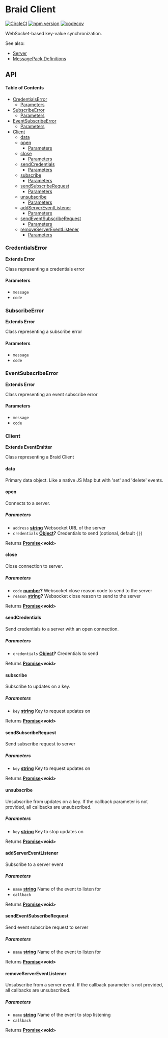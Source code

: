 # Braid Client

[![CircleCI](https://circleci.com/gh/bunchtogether/braid-client-js.svg?style=svg)](https://circleci.com/gh/bunchtogether/braid-client-js) [![npm version](https://badge.fury.io/js/%40bunchtogether%2Fbraid-client.svg)](http://badge.fury.io/js/%40bunchtogether%2Fbraid-client) [![codecov](https://codecov.io/gh/bunchtogether/braid-client-js/branch/master/graph/badge.svg)](https://codecov.io/gh/bunchtogether/braid-client-js)

WebSocket-based key-value synchronization.

See also:

-   [Server](https://github.com/bunchtogether/braid-server)
-   [MessagePack Definitions](https://github.com/bunchtogether/braid-messagepack)

## API

<!-- Generated by documentation.js. Update this documentation by updating the source code. -->

#### Table of Contents

-   [CredentialsError](#credentialserror)
    -   [Parameters](#parameters)
-   [SubscribeError](#subscribeerror)
    -   [Parameters](#parameters-1)
-   [EventSubscribeError](#eventsubscribeerror)
    -   [Parameters](#parameters-2)
-   [Client](#client)
    -   [data](#data)
    -   [open](#open)
        -   [Parameters](#parameters-3)
    -   [close](#close)
        -   [Parameters](#parameters-4)
    -   [sendCredentials](#sendcredentials)
        -   [Parameters](#parameters-5)
    -   [subscribe](#subscribe)
        -   [Parameters](#parameters-6)
    -   [sendSubscribeRequest](#sendsubscriberequest)
        -   [Parameters](#parameters-7)
    -   [unsubscribe](#unsubscribe)
        -   [Parameters](#parameters-8)
    -   [addServerEventListener](#addservereventlistener)
        -   [Parameters](#parameters-9)
    -   [sendEventSubscribeRequest](#sendeventsubscriberequest)
        -   [Parameters](#parameters-10)
    -   [removeServerEventListener](#removeservereventlistener)
        -   [Parameters](#parameters-11)

### CredentialsError

**Extends Error**

Class representing a credentials error

#### Parameters

-   `message`  
-   `code`  

### SubscribeError

**Extends Error**

Class representing a subscribe error

#### Parameters

-   `message`  
-   `code`  

### EventSubscribeError

**Extends Error**

Class representing an event subscribe error

#### Parameters

-   `message`  
-   `code`  

### Client

**Extends EventEmitter**

Class representing a Braid Client

#### data

Primary data object. Like a native JS Map but with 'set' and 'delete' events.

#### open

Connects to a server.

##### Parameters

-   `address` **[string](https://developer.mozilla.org/docs/Web/JavaScript/Reference/Global_Objects/String)** Websocket URL of the server
-   `credentials` **[Object](https://developer.mozilla.org/docs/Web/JavaScript/Reference/Global_Objects/Object)?** Credentials to send (optional, default `{}`)

Returns **[Promise](https://developer.mozilla.org/docs/Web/JavaScript/Reference/Global_Objects/Promise)&lt;void>** 

#### close

Close connection to server.

##### Parameters

-   `code` **[number](https://developer.mozilla.org/docs/Web/JavaScript/Reference/Global_Objects/Number)?** Websocket close reason code to send to the server
-   `reason` **[string](https://developer.mozilla.org/docs/Web/JavaScript/Reference/Global_Objects/String)?** Websocket close reason to send to the server

Returns **[Promise](https://developer.mozilla.org/docs/Web/JavaScript/Reference/Global_Objects/Promise)&lt;void>** 

#### sendCredentials

Send credentials to a server with an open connection.

##### Parameters

-   `credentials` **[Object](https://developer.mozilla.org/docs/Web/JavaScript/Reference/Global_Objects/Object)?** Credentials to send

Returns **[Promise](https://developer.mozilla.org/docs/Web/JavaScript/Reference/Global_Objects/Promise)&lt;void>** 

#### subscribe

Subscribe to updates on a key.

##### Parameters

-   `key` **[string](https://developer.mozilla.org/docs/Web/JavaScript/Reference/Global_Objects/String)** Key to request updates on

Returns **[Promise](https://developer.mozilla.org/docs/Web/JavaScript/Reference/Global_Objects/Promise)&lt;void>** 

#### sendSubscribeRequest

Send subscribe request to server

##### Parameters

-   `key` **[string](https://developer.mozilla.org/docs/Web/JavaScript/Reference/Global_Objects/String)** Key to request updates on

Returns **[Promise](https://developer.mozilla.org/docs/Web/JavaScript/Reference/Global_Objects/Promise)&lt;void>** 

#### unsubscribe

Unsubscribe from updates on a key. If the callback parameter is not provided, all callbacks are unsubscribed.

##### Parameters

-   `key` **[string](https://developer.mozilla.org/docs/Web/JavaScript/Reference/Global_Objects/String)** Key to stop updates on

Returns **[Promise](https://developer.mozilla.org/docs/Web/JavaScript/Reference/Global_Objects/Promise)&lt;void>** 

#### addServerEventListener

Subscribe to a server event

##### Parameters

-   `name` **[string](https://developer.mozilla.org/docs/Web/JavaScript/Reference/Global_Objects/String)** Name of the event to listen for
-   `callback`  

Returns **[Promise](https://developer.mozilla.org/docs/Web/JavaScript/Reference/Global_Objects/Promise)&lt;void>** 

#### sendEventSubscribeRequest

Send event subscribe request to server

##### Parameters

-   `name` **[string](https://developer.mozilla.org/docs/Web/JavaScript/Reference/Global_Objects/String)** Name of the event to listen for

Returns **[Promise](https://developer.mozilla.org/docs/Web/JavaScript/Reference/Global_Objects/Promise)&lt;void>** 

#### removeServerEventListener

Unsubscribe from a server event. If the callback parameter is not provided, all callbacks are unsubscribed.

##### Parameters

-   `name` **[string](https://developer.mozilla.org/docs/Web/JavaScript/Reference/Global_Objects/String)** Name of the event to stop listening
-   `callback`  

Returns **[Promise](https://developer.mozilla.org/docs/Web/JavaScript/Reference/Global_Objects/Promise)&lt;void>** 
